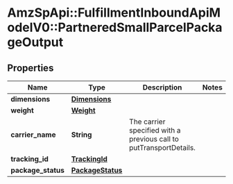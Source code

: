 # AmzSpApi::FulfillmentInboundApiModelV0::PartneredSmallParcelPackageOutput

## Properties
Name | Type | Description | Notes
------------ | ------------- | ------------- | -------------
**dimensions** | [**Dimensions**](Dimensions.md) |  | 
**weight** | [**Weight**](Weight.md) |  | 
**carrier_name** | **String** | The carrier specified with a previous call to putTransportDetails. | 
**tracking_id** | [**TrackingId**](TrackingId.md) |  | 
**package_status** | [**PackageStatus**](PackageStatus.md) |  | 

